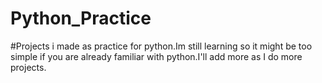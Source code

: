 # Python_Practice
#Projects i made as practice for python.Im still learning so it might be too simple if you are already familiar with python.I'll add more as I do more projects.
